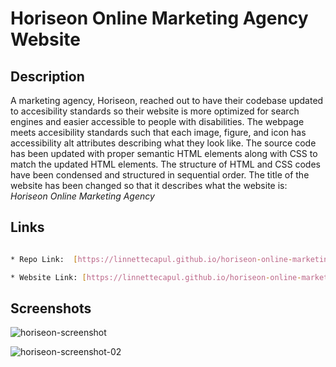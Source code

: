 # Horiseon Online Marketing Agency Website


## Description

A marketing agency, Horiseon, reached out to have their codebase updated to accesibility standards so their website is more optimized for search engines and easier accessible to  people with disabilities. The webpage meets accesibility standards such that each image, figure, and icon has accessibility alt attributes describing what they look like. The source code has been updated with proper semantic HTML elements along with CSS to match the updated HTML elements. The structure of HTML and CSS codes have been condensed and structured in sequential order. The title of the website has been changed so that it describes what the website is: *Horiseon Online Marketing Agency*


## Links

 ```sh
 
* Repo Link:  [https://linnettecapul.github.io/horiseon-online-marketing-agency/] (https://linnettecapul.github.io/horiseon-online-marketing-agency/)

* Website Link: [https://linnettecapul.github.io/horiseon-online-marketing-agency/#social-media-marketing] (https://linnettecapul.github.io/horiseon-online-marketing-agency/#social-media-marketing)

```

## Screenshots

![horiseon-screenshot](https://user-images.githubusercontent.com/98931043/154786834-9a848475-52fd-46aa-b2ba-7e01a153895d.jpg)

![horiseon-screenshot-02](https://user-images.githubusercontent.com/98931043/154788420-66f237ee-4c07-4363-8304-b73146af8c5c.jpg)





